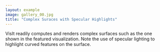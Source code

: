 ```yaml
---
layout: example
image: gallery_00.jpg
title: "Complex Suraces with Specular Highlights"
---
```


VisIt readily computes and renders complex surfaces such as the one shown
in the featured visualization. Note the use of specular lighting to highlight
curved features on the surface.
